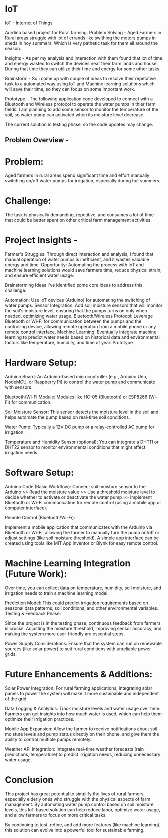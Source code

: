 # IoT
IoT - Internet of Things

Aurdino based project for Rural farming.
Problem Solving - Aged Farmers in Rural areas struggle with lot of errands like swithing the motors pumps in sheds in hoy summers. Which is very pathetic task for them all around the season.

Insights - As per my analysis and interaction with them found that lot of time and energy wasted to switch the devices near their farm lands and house. During that time they can utilize their time and energy for some other tasks.

Brainstorm - So i come up with couple of ideas to resolve their repetative task to a automated way using IoT and Machine learning solutions which will save their time, so they can focus on some important work.

Prototype - The following application code developed to connect with a Bluetooth and Wireless protocol to operate the water pumps in thier farm fields. I am planning to add some sensor to monitor the temperature of the soil, so water pump can activated when its moisture level decrease.

The current solution in testing phase, so the code updates may change.

## Problem Overview -
# Problem: 
Aged farmers in rural areas spend significant time and effort manually switching on/off water pumps for irrigation, especially during hot summers.
# Challenge: 
The task is physically demanding, repetitive, and consumes a lot of time that could be better spent on other critical farm management activities.

# Project Insights -
Farmer's Struggles: Through direct interaction and analysis, I found that manual operation of water pumps is inefficient, and it wastes valuable energy and time.
Opportunity: Automating the process with IoT and machine learning solutions would save farmers time, reduce physical strain, and ensure efficient water usage.

Brainstorming Ideas
I've identified some core ideas to address this challenge:

Automation: Use IoT devices (Arduino) for automating the switching of water pumps.
Sensor Integration: Add soil moisture sensors that will monitor the soil's moisture level, ensuring that the pumps turns on only when needed, optimizing water usage.
Bluetooth/Wireless Protocol: Leverage Bluetooth or Wi-Fi for communication between the pumps and the controlling device, allowing remote operation from a mobile phone or any remote control interface.
Machine Learning: Eventually integrate machine learning to predict water needs based on historical data and environmental factors like temperature, humidity, and time of year.
Prototype

# Hardware Setup:

Arduino Board: An Arduino-based microcontroller (e.g., Arduino Uno, NodeMCU, or Raspberry Pi) to control the water pump and communicate with sensors.

Bluetooth/Wi-Fi Module: Modules like HC-05 (Bluetooth) or ESP8266 (Wi-Fi) for communication.

Soil Moisture Sensor: This sensor detects the moisture level in the soil and helps automate the pump based on real-time soil conditions.

Water Pump: Typically a 12V DC pump or a relay-controlled AC pump for irrigation.

Temperature and Humidity Sensor (optional): You can integrate a DHT11 or DHT22 sensor to monitor environmental conditions that might affect irrigation needs.

# Software Setup:

Arduino Code (Basic Workflow): Connect soil moisture sensor to the Arduino >> Read the moisture value >> Use a threshold moisture level to decide whether to activate or deactivate the water pump >> Implement Bluetooth or Wi-Fi communication for remote control (using a mobile app or computer interface).

Remote Control (Bluetooth/Wi-Fi):

Implement a mobile application that communicates with the Arduino via Bluetooth or Wi-Fi, allowing the farmer to manually turn the pump on/off or adjust settings (like soil moisture threshold). A simple app interface can be created using tools like MIT App Inventor or Blynk for easy remote control.

# Machine Learning Integration (Future Work):
Over time, you can collect data on temperature, humidity, soil moisture, and irrigation needs to train a machine learning model.

Prediction Model: This could predict irrigation requirements based on seasonal data patterns, soil conditions, and other environmental variables.
Testing & Feedback Phase:

Since the project is in the testing phase, continuous feedback from farmers is crucial. Adjusting the moisture threshold, improving sensor accuracy, and making the system more user-friendly are essential steps.

Power Supply Considerations: Ensure that the system can run on renewable sources (like solar power) to suit rural conditions with unreliable power grids.

# Future Enhancements & Additions:
Solar Power Integration: For rural farming applications, integrating solar panels to power the system will make it more sustainable and independent of the grid.

Data Logging & Analytics: Track moisture levels and water usage over time. Farmers can get insights into how much water is used, which can help them optimize their irrigation practices.

Mobile App Expansion: Allow the farmer to receive notifications about soil moisture levels and pump status directly on their phone, and give them the ability to control multiple pumps remotely.

Weather API Integration: Integrate real-time weather forecasts (rain predictions, temperature) to predict irrigation needs, reducing unnecessary water usage.

# Conclusion
This project has great potential to simplify the lives of rural farmers, especially elderly ones who struggle with the physical aspects of farm management. By automating water pump control based on soil moisture levels, this IoT-based solution can help reduce labor, optimize water usage, and allow farmers to focus on more critical tasks.

By continuing to test, refine, and add more features (like machine learning), this solution can evolve into a powerful tool for sustainable farming.
